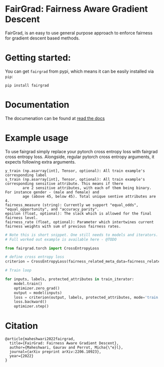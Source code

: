 # FairGrad: Fairness Aware Gradient Descent

FairGrad, is an easy to use general purpose approach to enforce fairness for gradient descent based methods. 

# Getting started: 
You can get ```fairgrad``` from pypi, which means it can be easily installed via ```pip```:
```
pip install fairgrad
```

# Documentation
The documenation can be found at [read the docs](https://fairgrad.readthedocs.io/en/latest/index.html)

# Example usage 
To use fairgrad simply replace your pytorch cross entropy loss with fairgrad cross entropy loss. 
Alongside, regular pytorch cross entropy arguments, it expects following extra arguments.

```
y_train (np.asarray[int], Tensor, optional): All train example's corresponding label
s_train (np.asarray[int], Tensor, optional): All train example's corresponding sensitive attribute. This means if there
        are 2 sensitive attributes, with each of them being binary. For instance gender - (male and female) and
        age (above 45, below 45). Total unique sentive attributes are 4.
fairness_measure (string): Currently we support "equal_odds", "equal_opportunity", and "accuracy_parity".
epsilon (float, optional): The slack which is allowed for the final fairness level.
fairness_rate (float, optional): Parameter which intertwines current fairness weights with sum of previous fairness rates.
```

```python
# Note this is short snippet. One still needs to models and iterators.
# Full worked out example is available here - @TODO

from fairgrad.torch import CrossEntropyLoss

# define cross entropy loss 
criterion = CrossEntropyLoss(fairness_related_meta_data=fairness_related_meta_data)

# Train loop

for inputs, labels, protected_attributes in train_iterator:
    model.train()
    optimizer.zero_grad()
    output = model(inputs)
    loss = criterion(output, labels, protected_attributes, mode='train')
    loss.backward()
    optimizer.step()
```

# Citation
```
@article{maheshwari2022fairgrad,
  title={FairGrad: Fairness Aware Gradient Descent},
  author={Maheshwari, Gaurav and Perrot, Micha{\"e}l},
  journal={arXiv preprint arXiv:2206.10923},
  year={2022}
}
```
